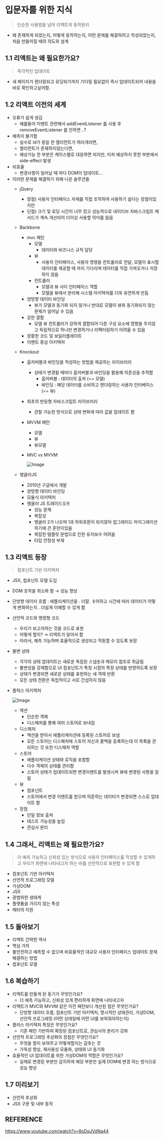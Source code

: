 # 입문자를 위한 지식

> 단순한 사용법을 넘어 리액트의 동작원리
> 
- 왜 존재하게 되었는지, 어떻게 동작하는지, 어떤 문제를 해결하려고 작성되었는지, 처음 만들어질 때의 의도와 설계

## 1.1 리액트는 왜 필요한가요?

> 즉각적인 업데이트
> 
- 새 페이지가 렌더링되고 로딩되기까지 기다릴 필요없이 즉시 업데이트되어 내용을 바로 확인하고싶어함.

## 1.2 리액트 이전의 세계

- 오류가 쉽게 생김
    - 예를들어 이벤트 관련해서 addEventListener 를 사용 후 removeEventListener 를 안하면 ..?
- 예측이 불가함
    - 실수로 id가 동일 한 엘리먼트가 여러개라면,
    - 엘리먼트가 존재하지않는다면,
    - 예상가능 한 부분은 케이스별로 대응하면 되지만, 미처 예상하지 못한 부분에서 side-effect 발생
- 비효율
    - 변경사항이 일어날 때 마다 DOM이 업데이트…
- 이러한 문제를 해결하기 위해 나온 솔루션들
    - jQuery
        - 장점) 사용자 인터페이스 자체를 직접 조작하여 사용하기 쉽다는 장점이있지만
        - 단점) 크기 및 로딩 시간이 너무 컸고 성능적으로 네이티브 자바스크립트 메서드가 계속 개선되어 더이상 사용할 의미를 잃음
    - Backbone
        - mvc 패턴
            - 모델
                - 데이터와 비즈니스 규칙 담당
            - 뷰
                - 사용자 인터페이스, 사용자 명령을 컨트롤러로 전달, 모델이 표시할 데이터를 제공할 때 까지 기다리며 데이터를 직접 가져오거나 저장하지 않음
            - 컨트롤러
                - 모델과 뷰 사이 인터페이스 역할
                - 모델을 뷰에서 분리해 시스템 아키텍처를 더욱 유연하게 만듬
        - 양방향 데이터 바인딩
            - 뷰가 모델과 동기화 되지 않거나 반대로 모델이 뷰와 동기화되지 않는 문제가 일어날 수 있음
        - 강한 결합
            - 모델 뷰 컨트롤러가 강하게 결합되어 다른 구성 요소에 영향을 주지않고 독립적으로 하나만 변경하거나 리팩터링하기 어려울 수 있음
        - 장황한 코드 및 보일러플레이트
        - 이벤트 중심 아키텍처
    - Knockout
        - 옵저버블과 바인딩을 작성하는 방법을 제공하는 라이브러리
            - 상태가 변경될 때마다 옵저버블과 바인딩을 활용해 의존성을 추적함
                - 옵저버블 : 데이터의 출처 (== 모델)
                - 바인딩 : 해당 데이터를 소비하고 렌더링하는 사용자 인터베이스 (== 뷰)
        - 최초의 반응형 자바스크립트 라이브러리
            - 관찰 가능한 방식으로 상태 변화에 따라 값을 업데이트 함
        - MVVM 패턴
            - 모델
            - 뷰
            - 뷰모델
        - MVC vs MVVM

            ![Image](https://github.com/user-attachments/assets/bc000c05-d874-491e-b664-9c54af557a98)
            
    - 앵귤러JS
        - 2010년 구글에서 개발
        - 양방향 데이터 바인딩
        - 모듈식 아키텍처
        - 앵귤러 JS 트레이드오프
            - 성능 문제
            - 복잡성
            - 앵귤러 2가 나오며 1과 하위호환이 되지않아 업그레이드 마이그레이션 하기에 큰 혼란이있음
            - 복잡한 템플릿 문법으로 인한 유지보수 어려움
            - 타입 안정성 부재

## 1.3 리액트 등장

> 컴포넌트 기반 아키텍처
> 
- JSX, 컴포넌트 모델 도입
- DOM 조작을 최소화 함 → 성능 향상
- 단방향 데이터 흐름 : 애플리케이션을 . 더잘. ㅔ어하고 시간에 따라 데이터가 어떻게 변화하는지 . 더쉽게 이해할 수 있게 함
- 선언적 코드와 명령형 코드
    - 우리가 보고자하는 것을 코드로 표현
    - 어떻게 할지? → 리액트가 알아서 함
    - 따라서, 예측 가능하며 효율적으로 생성되고 작동할 수 있도록 보장
- 불변 상태
    - 각각의 상태 업데이트는 새로운 독립된 스냅숏과 메모리 참조로 취급됨
    - 불변성을 강제함으로 UI 컴포넌트가 특정 시점의 특정 상태를 반영하도록 보장
    - 상태가 변경되면 새로운 상태를 표현하는 새 객체 반환
    - 모든 상태 전환은 독립적이고 서로 간섭하지 않음
- 플럭스 아키텍처

    ![Image](https://github.com/user-attachments/assets/f9344bc7-cf00-49f7-a9fb-9a35aed0cbe7)

    - 액션
        - 단순한 객체
        - 디스패처를 통해 여러 스토어로 보내짐
    - 디스패처
        - 액션을 받아서 애플리케이션에 등록된 스토어로 보냄
        - 모든 스토어는 디스패처에 스토어 자신과 콜백을 등록하는데 이 목록을 관리하는 것 또한 디스패처 역할
    - 스토어
        - 애플리케이션 상태와 로직을 포함함
        - 다수 객체의 상태를 관리함
        - 스토어 상태가 업데이트되면 변경이벤트를 발생시켜 뷰에 변경된 사항을 알림
    - 뷰
        - 컴포넌트
        - 스토어에서 변경 이벤트를 받으며 의존하는 데이터가 변경되면 스스로 업데이트 함
    - 장점
        - 단일 정보 출처
        - 테스트 가능성을 높임
        - 관심사 분리

## 1.4 그래서_ 리액트는 왜 필요한가요?

> 더 예측 가능하고 신뢰성 있는 방식으로 사용자 인터페이스를 작성할 수 있게하고 우리가 화면에 나타내고자 하는 바를 선언적으로 표현할 수 있게 함
> 
- 컴포넌트 기반 아키텍처
- 선언적 프로그래밍 모델
- 가상DOM
- JSX
- 광범위한 생태계
- 플랫폼을 가리지 않는 특성
- 메타의 지원

## 1.5 돌아보기

- 리액트 간략한 역사
- 핵심 가치
- 불안전하고 예측할 수 없으며 비효율적인 대규모 사용자 인터페이스 업데이트 문제 해결하는 방법
- 컴포넌트 모델

## 1.6 복습하기

- 리액트를 만들게 된 동기가 무엇인가요?
    - 더 예측 가능하고, 신뢰성 있게 편리하게 화면에 나타내고자
- 리액트가 MVC와 MVVM 같은 이전 패턴보다 개선된 점은 무엇인가요?
    - 단방향 데이터 흐름, 컴포넌트 기반 아키텍처, 명시적인 상태관리, 가상DOM, 선언적 프로그래밍 (어떤 상태일때 어떤 UI를 보여줘야하는지)
- 플러스 아키텍처 특징은 무엇인가요?
    - 기존 패턴 기반하여 확장된 컴포넌트로, 관심사의 분리가 강화
- 선언적 프로그래밍 추상화의 장점은 무엇인가요?
    - 무엇을 할지 보여주고 어떻게할지는 감추는 것
    - 가독성 향상, 재사용성 모듈화, 상태와 UI 동기화
- 효율적인 UI 업데이트를 위한 가상DOM의 역할은 무엇인가요?
    - 실제로 변경된 부분만 감지하여 해당 부분만 실제 DOM에 변경 하는 방식으로 성능 향상

## 1.7 미리보기

- 선언적 추상화
- JSX 구문 및 내부 동작

## REFERENCE

https://www.youtube.com/watch?v=8pDqJVdNa44